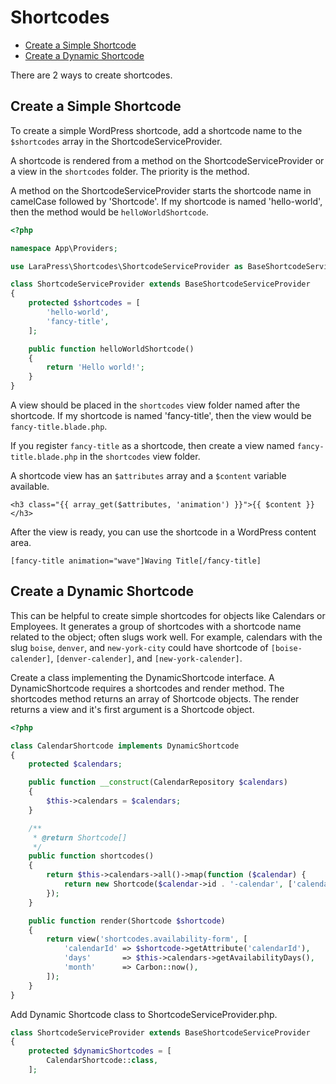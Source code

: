 # Shortcodes

- [Create a Simple Shortcode](#create-a-simple-shortcode)
- [Create a Dynamic Shortcode](#create-a-dynamic-shortcode)

There are 2 ways to create shortcodes.

## Create a Simple Shortcode

To create a simple WordPress shortcode, add a shortcode name to the `$shortcodes` array in the ShortcodeServiceProvider.

A shortcode is rendered from a method on the ShortcodeServiceProvider or a view in the `shortcodes` folder. The priority is the method.

A method on the ShortcodeServiceProvider starts the shortcode name in camelCase followed by 'Shortcode'. If my shortcode is named 'hello-world', then the method would be `helloWorldShortcode`.

```php
<?php

namespace App\Providers;

use LaraPress\Shortcodes\ShortcodeServiceProvider as BaseShortcodeServiceProvider;

class ShortcodeServiceProvider extends BaseShortcodeServiceProvider
{
    protected $shortcodes = [
        'hello-world',
        'fancy-title',
    ];

    public function helloWorldShortcode()
    {
        return 'Hello world!';
    }
}
```
    
A view should be placed in the `shortcodes` view folder named after the shortcode. If my shortcode is named 'fancy-title', then the view would be `fancy-title.blade.php`. 

If you register `fancy-title` as a shortcode, then create a view named `fancy-title.blade.php` in the `shortcodes` view folder.

A shortcode view has an `$attributes` array and a `$content` variable available.

```blade
<h3 class="{{ array_get($attributes, 'animation') }}">{{ $content }}</h3>
```

After the view is ready, you can use the shortcode in a WordPress content area.

    [fancy-title animation="wave"]Waving Title[/fancy-title]
    
## Create a Dynamic Shortcode

This can be helpful to create simple shortcodes for objects like Calendars or Employees. It generates a group of shortcodes with a shortcode name related to the object; often slugs work well. For example, calendars with the slug `boise`, `denver`, and `new-york-city` could have shortcode of `[boise-calender]`, `[denver-calender]`, and `[new-york-calender]`.

Create a class implementing the DynamicShortcode interface. A DynamicShortcode requires a shortcodes and render method. The shortcodes method returns an array of Shortcode objects. The render returns a view and it's first argument is a Shortcode object.

```php
<?php 

class CalendarShortcode implements DynamicShortcode
{
    protected $calendars;

    public function __construct(CalendarRepository $calendars)
    {
        $this->calendars = $calendars;
    }

    /**
     * @return Shortcode[]
     */
    public function shortcodes()
    {
        return $this->calendars->all()->map(function ($calendar) {
            return new Shortcode($calendar->id . '-calendar', ['calendarId' => $calendar->id]);
        });
    }

    public function render(Shortcode $shortcode)
    {
        return view('shortcodes.availability-form', [
            'calendarId' => $shortcode->getAttribute('calendarId'),
            'days'       => $this->calendars->getAvailabilityDays(),
            'month'      => Carbon::now(),
        ]);
    }
}
```

Add Dynamic Shortcode class to ShortcodeServiceProvider.php.
```php
class ShortcodeServiceProvider extends BaseShortcodeServiceProvider
{
    protected $dynamicShortcodes = [
        CalendarShortcode::class,
    ];

```

